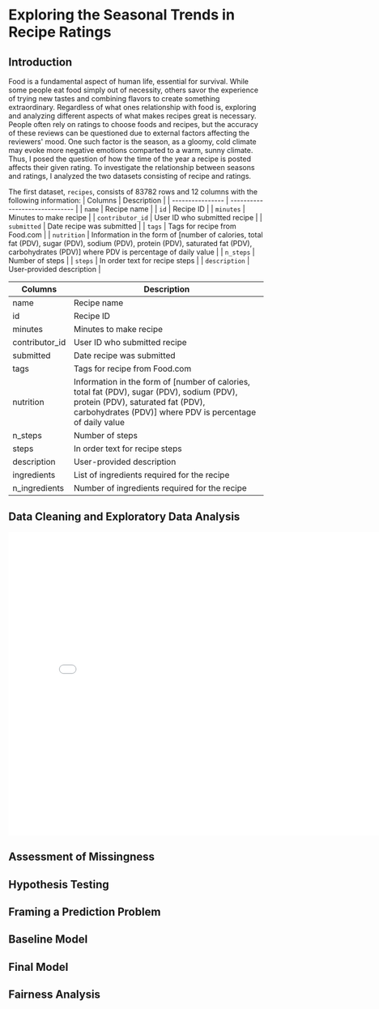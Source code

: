 # Exploring the Seasonal Trends in Recipe Ratings

## Introduction
Food is a fundamental aspect of human life, essential for survival. While some people eat food simply out of necessity, others savor the experience of trying new tastes and combining flavors to create something extraordinary. Regardless of what ones relationship with food is, exploring and analyzing different aspects of what makes recipes great is necessary. People often rely on ratings to choose foods and recipes, but the accuracy of these reviews can be questioned due to external factors affecting the reviewers' mood. One such factor is the season, as a gloomy, cold climate may evoke more negative emotions comparted to a warm, sunny climate. Thus, I posed the question of how the time of the year a recipe is posted affects their given rating. To investigate the relationship between seasons and ratings, I analyzed the two datasets consisting of recipe and ratings.

The first dataset, `recipes`, consists of 83782 rows and 12 columns with the following information:
| Columns          | Description                    |
| ---------------- | ------------------------------ |
| `name`           | Recipe name                    | 
| `id`             | Recipe ID                      |
| `minutes`        | Minutes to make recipe         |
| `contributor_id` | User ID who submitted recipe   |
| `submitted`      | Date recipe was submitted      |
| `tags`           | Tags for recipe from Food.com  |
| `nutrition`      | Information in the form of [number of calories, total fat (PDV), sugar (PDV), sodium (PDV), protein (PDV), saturated fat (PDV), carbohydrates (PDV)] where PDV is percentage of daily value |
| `n_steps`        | Number of steps                |
| `steps`          | In order text for recipe steps |
| `description`    | User-provided description      |

| Columns         | Description                                                                                                                                  |
| --------------- | -------------------------------------------------------------------------------------------------------------------------------------------- |
| name            | Recipe name                                                                                                                                  |
| id              | Recipe ID                                                                                                                                    |
| minutes         | Minutes to make recipe                                                                                                                       |
| contributor_id  | User ID who submitted recipe                                                                                                                 |
| submitted       | Date recipe was submitted                                                                                                                    |
| tags            | Tags for recipe from Food.com                                                                                                                |
| nutrition       | Information in the form of [number of calories, total fat (PDV), sugar (PDV), sodium (PDV), protein (PDV), saturated fat (PDV), carbohydrates (PDV)] where PDV is percentage of daily value |
| n_steps         | Number of steps                                                                                                                              |
| steps           | In order text for recipe steps                                                                                                               |
| description     | User-provided description                                                                                                                    |
| ingredients     | List of ingredients required for the recipe                                                                                                  |
| n_ingredients   | Number of ingredients required for the recipe                                                                                               |


## Data Cleaning and Exploratory Data Analysis

<iframe
  src="assets/recipe_vs_rating-scatter-plot.html"
  width="800"
  height="600"
  frameborder="0"
></iframe>

## Assessment of Missingness

## Hypothesis Testing

## Framing a Prediction Problem

## Baseline Model

## Final Model 

## Fairness Analysis
